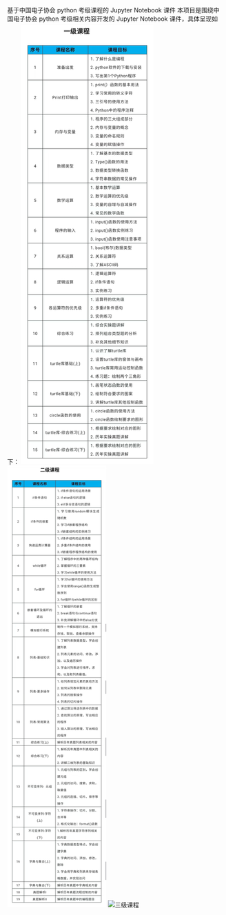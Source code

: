 基于中国电子协会 python 考级课程的 Jupyter Notebook 课件
本项目是围绕中国电子协会 python 考级相关内容开发的 Jupyter Notebook 课件，具体呈现如下：
![一级课程](https://github.com/renyu2002/Extracurricular-classes/blob/main/%E4%B8%80%E7%BA%A7%E8%AF%BE%E7%A8%8B.jpg)
![二级课程](https://github.com/renyu2002/Extracurricular-classes/blob/main/%E4%BA%8C%E7%BA%A7%E8%AF%BE%E7%A8%8B.jpg)
![三级课程](/assets/img/philly-magic-garden.jpg "三级课程")
